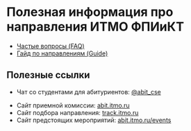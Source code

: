 # Полезная информация про направления ИТМО ФПИиКТ

- [Частые вопросы (FAQ)](./faq)
- [Гайд по направлениям (Guide)](./guide)

## Полезные ссылки
- Чат со студентами для абитуриентов: [@abit_cse](https://t.me/abit_cse)
<!-- - Общая презентация про университет: [t.me/abit_cse/460](https://t.me/abit_cse/460) -->
- Сайт приемной комиссии: [abit.itmo.ru](https://abit.itmo.ru)
- Сайт подбора направления: [track.itmo.ru](https://track.itmo.ru)
- Сайт предстоящих мероприятий: [abit.itmo.ru/events](https://abit.itmo.ru/events)
